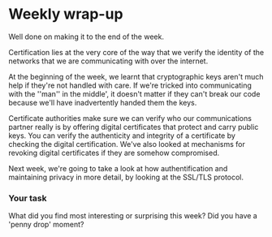 # Weekly wrap-up

Well done on making it to the end of the week.

Certification lies at the very core of the way that we verify the identity of the networks that we are communicating with over the internet.

At the beginning of the week, we learnt that cryptographic keys aren't much help if they're not handled with care. If we're tricked into communicating with the ''man'' in the middle', it doesn't matter if they can't break our code because we'll have inadvertently handed them the keys.

Certificate authorities make sure we can verify who our communications partner really is by offering digital certificates that protect and carry public keys.  You can verify the authenticity and integrity of a certificate by checking the digital certification.  We've also looked at mechanisms for revoking digital certificates if they are somehow compromised.

Next week, we're going to take a look at how authentification and maintaining privacy in more detail, by looking at the SSL/TLS protocol.

### Your task

What did you find most interesting or surprising this week?  Did you have a 'penny drop' moment?




